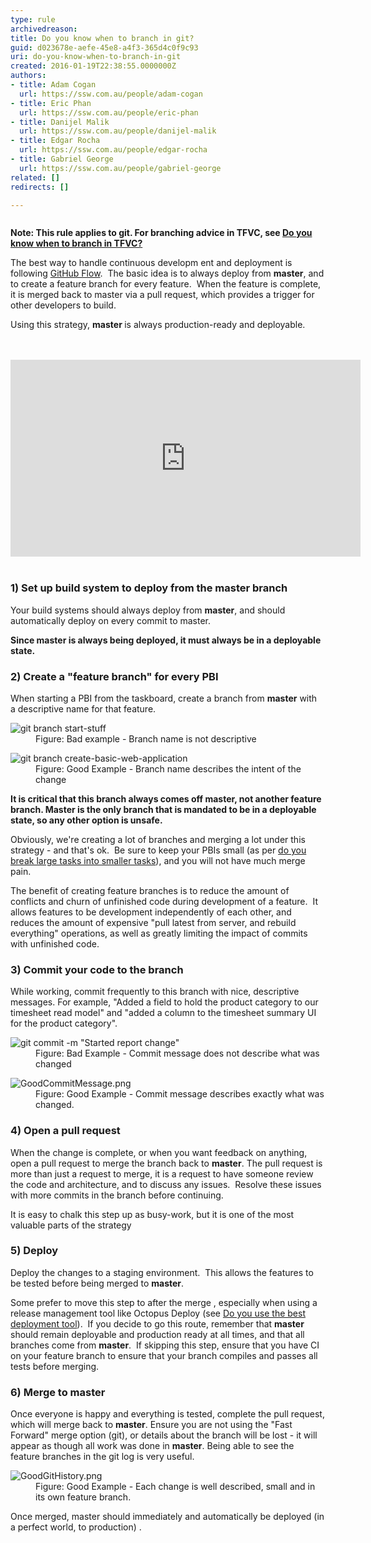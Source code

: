 ```yaml
---
type: rule
archivedreason: 
title: Do you know when to branch in git?
guid: d023678e-aefe-45e8-a4f3-365d4c0f9c93
uri: do-you-know-when-to-branch-in-git
created: 2016-01-19T22:38:55.0000000Z
authors:
- title: Adam Cogan
  url: https://ssw.com.au/people/adam-cogan
- title: Eric Phan
  url: https://ssw.com.au/people/eric-phan
- title: Danijel Malik
  url: https://ssw.com.au/people/danijel-malik
- title: Edgar Rocha
  url: https://ssw.com.au/people/edgar-rocha
- title: Gabriel George
  url: https://ssw.com.au/people/gabriel-george
related: []
redirects: []

---
```



<dl class="image"><dt> <img src="/PublishingImages/finishing-a-feature-with-world-class-flow.jpg" alt="" />
<p><b>Note&#58; This rule applies&#160;to git. For branching advice in TFVC, see&#160;<a href="/_layouts/15/FIXUPREDIRECT.ASPX?WebId=3dfc0e07-e23a-4cbb-aac2-e778b71166a2&amp;TermSetId=07da3ddf-0924-4cd2-a6d4-a4809ae20160&amp;TermId=cd330379-4568-45fa-bd68-7229044697b7">Do you know when to branch in TFVC?</a></b> </p>The best way to handle continuous developm ent and deployment is following <a href="https&#58;//guides.github.com/introduction/flow/">GitHub Flow</a>. &#160;The basic idea is to always deploy from <strong>master</strong>, and to create a feature branch for every feature. &#160;When the feature is complete, it is merged back to master via a pull request, which provides a trigger for other developers to build.<p></p><p>Using this strategy, <strong>master </strong>is always production-ready and deployable.</p> </dt></dl>
<br><excerpt class='endintro'></excerpt><br>
<div class="ms-rtestate-read ms-rte-embedcode ms-rte-embedil ms-rtestate-notify s4-wpActive">
   <iframe width="560" height="315" src="https&#58;//www.youtube.com/embed/9bP4-ly2qtQ?rel=0&amp;showinfo=0" frameborder="0"></iframe>&#160;</div><h3>1) Set up build system to deplo​y from the master branch</h3><p>Your build systems should always deploy from <strong> master</strong>, and should automatically deploy on every commit to master.</p><p> 
   <strong>Since master is always being deployed, it must always be in a deployable state.</strong></p><h3>2) Create a &quot;feature branch&quot; for every&#160;PBI</h3><p>When starting a PBI from the taskboard, create a branch from <b>master</b> with a&#160;descriptive name for that feature.</p><dl class="badImage"><dt> <img src="/PublishingImages/BadBranchName.png" alt="git branch start-stuff" data-pin-nopin="true" /> </dt><dd>Figure&#58; Bad example - Branch name is not descriptive</dd></dl><dl class="goodImage"><dt> <img src="/PublishingImages/GoodBranchName.png" alt="git branch create-basic-web-application" data-pin-nopin="true" /> </dt><dd> Figure&#58; Good Example - Branch name describes the intent of the change</dd></dl> 
   <p> 
      <strong>It is critical that this branch always comes off master, not another feature branch. Master is the only branch that is mandated to be in a deployable state, so any other option is unsafe.</strong></p><p>Obviously, we're creating a lot of branches and merging a lot under this strategy - and that's ok. &#160;Be sure to keep your PBIs small (as per&#160;<a href="/_layouts/15/FIXUPREDIRECT.ASPX?WebId=3dfc0e07-e23a-4cbb-aac2-e778b71166a2&amp;TermSetId=07da3ddf-0924-4cd2-a6d4-a4809ae20160&amp;TermId=2e446681-6eff-4cec-b955-e530edc4cdc8">do you break large tasks into smaller tasks</a>), and you will not have much merge pain.</p><p>The benefit of creating feature branches is to reduce the amount of conflicts and churn of unfinished code during development of a feature. &#160;It allows features to be development independently of each other, and reduces the amount of expensive &quot;pull latest from server, and rebuild everything&quot; operations, as well as greatly limiting the impact of commits with unfinished code.</p><h3>3) Commit your code to the branch</h3><p>While working, commit frequently to this branch with nice, descriptive messages. For example, &quot;Added a field to hold the product category to our timesheet read model&quot; and &quot;added a column to the timesheet summary UI for the product category&quot;.</p><dl class="badImage"><dt> <img src="/PublishingImages/BadCommitMessage.png" alt="git commit -m &quot;Started report change&quot;" data-pin-nopin="true" /> </dt><dd>Figure&#58; Bad Example - Commit message does not describe what was changed</dd></dl><dl class="goodImage"><dt> <img src="/SiteAssets/do-you-know-when-to-branch-in-git/GoodCommitMessage.png" alt="GoodCommitMessage.png" data-pin-nopin="true" /> </dt><dd>Figure&#58; Good Example - Commit message describes exactly what was changed. </dd></dl><h3>4) Open a pull request</h3><p>When the change is complete, or when you want feedback on anything, open a pull request to merge the branch back to <strong> master</strong>. The pull request is more than just a request to merge, it is a request to have someone review the code and architecture, and to discuss any issues. &#160;Resolve these issues with more commits in the branch before continuing.</p><p class="ssw15-rteElement-GreyBox">It is easy to chalk this step up as busy-work, but it is one of the most valuable parts of the strategy</p><h3>5) Deploy</h3><p>Deploy the changes to a staging environment. &#160;This allows the features to be tested before being merged to <strong>master</strong>.</p><p class="ssw15-rteElement-InfoBox">Some prefer to move this step&#160;to after the merge , especially when using a release management tool like Octopus Deploy (see <a href="/_layouts/15/FIXUPREDIRECT.ASPX?WebId=3dfc0e07-e23a-4cbb-aac2-e778b71166a2&amp;TermSetId=07da3ddf-0924-4cd2-a6d4-a4809ae20160&amp;TermId=e2608875-5b0b-4215-bee8-8ffd966dc972">Do you use the best deployment tool</a>). &#160;If you decide to go this route, remember that <strong>master</strong> should remain deployable and production ready at all times, and that all branches come from <b>master</b>. &#160;If skipping this step,&#160;ensure that you have CI on your feature&#160;branch to ensure that your branch compiles and passes all tests before merging.</p><h3>6) Merge to master</h3><p>Once everyone is happy and everything is tested, complete the pull request, which will merge back to <strong> master</strong>. Ensure you are not using the &quot;Fast Forward&quot; merge option (git), or details about the branch will be lost - it will appear as though all work was done in <strong>master</strong>. Being able to see the feature branches in the git log is very useful.&#160;</p><dl class="goodImage"><dt> <img src="/SiteAssets/do-you-know-when-to-branch-in-git/GoodGitHistory.png" alt="GoodGitHistory.png" /> </dt><dd>Figure&#58; Good Example - Each change is well described, small&#160;and in its own feature branch. </dd></dl><p class="ssw15-rteElement-GreyBox">Once merged, master should immediately and automatically be deployed (in a perfect world,&#160;to production) .</p>


